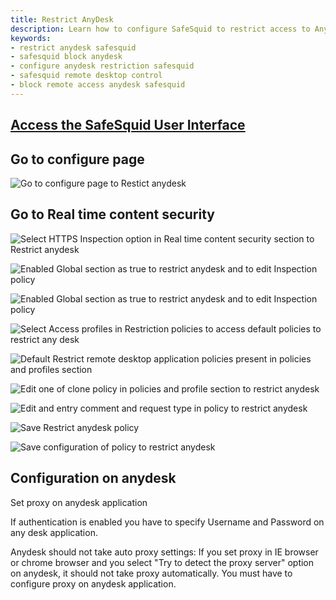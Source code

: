 ```yaml
---
title: Restrict AnyDesk
description: Learn how to configure SafeSquid to restrict access to AnyDesk by setting up policies and proxy configurations, ensuring secure network access.
keywords:
- restrict anydesk safesquid
- safesquid block anydesk
- configure anydesk restriction safesquid
- safesquid remote desktop control
- block remote access anydesk safesquid
---
```


## [Access the SafeSquid User Interface](/docs/08-SafeSquid%20Interface/Accessing%20the%20SafeSquid%20Interface.md)

## Go to configure page

![Go to configure page to Restict anydesk](/img/How_To/Restrict_any_desk/image1.webp)

## Go to Real time content security 

![Select HTTPS Inspection option in Real time content security section to Restrict anydesk](/img/How_To/Restrict_any_desk/image2.webp)

![Enabled Global section as true to restrict anydesk and to edit Inspection policy](/img/How_To/Restrict_any_desk/image3.webp)

![Enabled Global section as true to restrict anydesk and to edit Inspection policy](/img/How_To/Restrict_any_desk/image4.webp)

![Select Access profiles in Restriction policies to access default policies to restrict any desk](/img/How_To/Restrict_any_desk/image5.webp)

![Default Restrict remote desktop application policies present in policies and profiles section](/img/How_To/Restrict_any_desk/image6.webp)

![Edit one of clone policy in policies and profile section to restrict anydesk](/img/How_To/Restrict_any_desk/image7.webp)

![Edit and entry comment and request type in policy to restrict anydesk](/img/How_To/Restrict_any_desk/image8.webp)

![Save Restrict anydesk policy](/img/How_To/Restrict_any_desk/image9.webp)

![Save configuration of policy to restrict anydesk](/img/How_To/Restrict_any_desk/image10.webp)

## Configuration on anydesk

Set proxy on anydesk application

If authentication is enabled you have to specify Username and Password on any desk application.

Anydesk should not take auto proxy settings: If you set proxy in IE browser or chrome browser and you select "Try to detect the proxy server" option on anydesk, it should not take proxy automatically. You must have to configure proxy on anydesk application.
